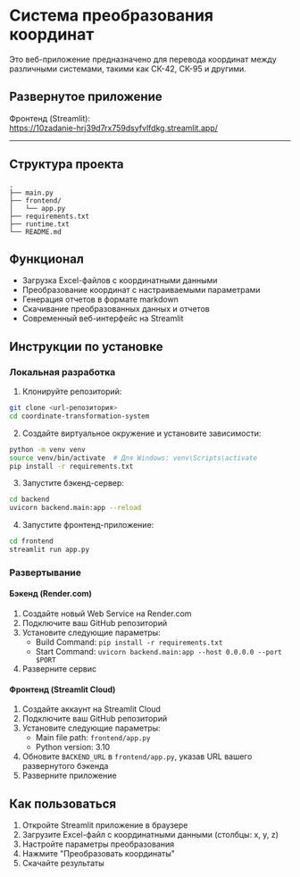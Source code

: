 # Система преобразования координат

Это веб-приложение предназначено для перевода координат между различными системами, такими как СК-42, СК-95 и другими.

##  Развернутое приложение

Фронтенд (Streamlit):  
https://10zadanie-hrj39d7rx759dsyfvlfdkg.streamlit.app/


---


## Структура проекта

```
.
├── main.py
├── frontend/
│   └── app.py
├── requirements.txt
├── runtime.txt
└── README.md
```

## Функционал

- Загрузка Excel-файлов с координатными данными
- Преобразование координат с настраиваемыми параметрами
- Генерация отчетов в формате markdown
- Скачивание преобразованных данных и отчетов
- Современный веб-интерфейс на Streamlit

## Инструкции по установке

### Локальная разработка

1. Клонируйте репозиторий:
```bash
git clone <url-репозитория>
cd coordinate-transformation-system
```

2. Создайте виртуальное окружение и установите зависимости:
```bash
python -m venv venv
source venv/bin/activate  # Для Windows: venv\Scripts\activate
pip install -r requirements.txt
```

3. Запустите бэкенд-сервер:
```bash
cd backend
uvicorn backend.main:app --reload
```

4. Запустите фронтенд-приложение:
```bash
cd frontend
streamlit run app.py
```

### Развертывание

#### Бэкенд (Render.com)

1. Создайте новый Web Service на Render.com
2. Подключите ваш GitHub репозиторий
3. Установите следующие параметры:
   - Build Command: `pip install -r requirements.txt`
   - Start Command: `uvicorn backend.main:app --host 0.0.0.0 --port $PORT`
4. Разверните сервис

#### Фронтенд (Streamlit Cloud)

1. Создайте аккаунт на Streamlit Cloud
2. Подключите ваш GitHub репозиторий
3. Установите следующие параметры:
   - Main file path: `frontend/app.py`
   - Python version: 3.10
4. Обновите `BACKEND_URL` в `frontend/app.py`, указав URL вашего развернутого бэкенда
5. Разверните приложение

## Как пользоваться

1. Откройте Streamlit приложение в браузере
2. Загрузите Excel-файл с координатными данными (столбцы: x, y, z)
3. Настройте параметры преобразования
4. Нажмите "Преобразовать координаты"
5. Скачайте результаты
